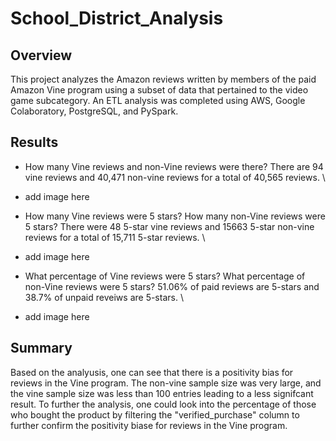 # School_District_Analysis
## Overview 
This project analyzes the Amazon reviews written by members of the paid Amazon Vine program using a subset of data that pertained to the video game subcategory. An ETL analysis was completed using AWS, Google Colaboratory, PostgreSQL, and PySpark. 

## Results 
- How many Vine reviews and non-Vine reviews were there?
There are 94 vine reviews and 40,471 non-vine reviews for a total of 40,565 reviews. \
* add image here

- How many Vine reviews were 5 stars? How many non-Vine reviews were 5 stars?
There were 48 5-star vine reviews and 15663 5-star non-vine reviews for a total of 15,711 5-star reviews. \
* add image here

- What percentage of Vine reviews were 5 stars? What percentage of non-Vine reviews were 5 stars? 
51.06% of paid reviews are 5-stars and 38.7% of unpaid reveiws are 5-stars. \
* add image here

## Summary
Based on the analyusis, one can see that there is a positivity bias for reviews in the Vine program. The non-vine sample size was very large, and the vine sample size was less than 100 entries leading to a less signifcant result. To further the analysis, one could look into the percentage of those who bought the product by filtering the "verified_purchase" column to further confirm the positivity biase for reviews in the Vine program. 


